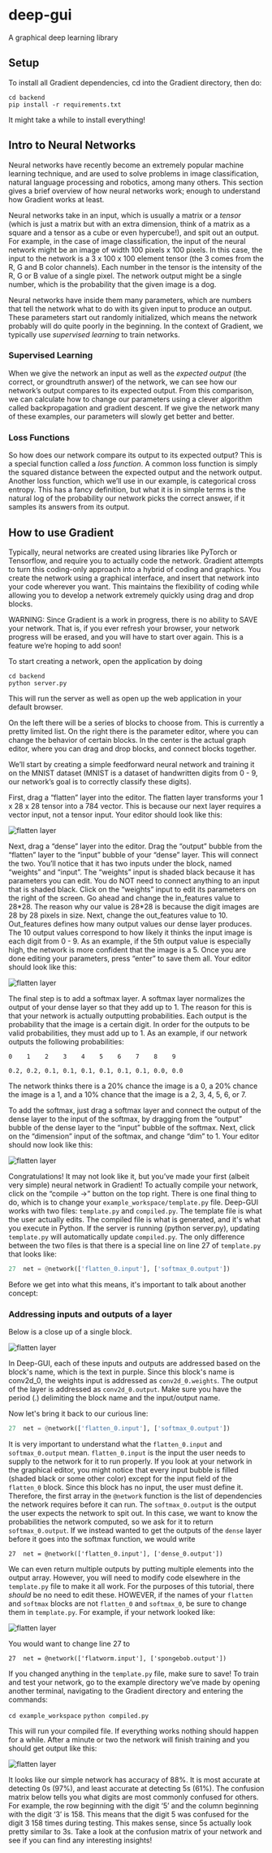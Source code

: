 
# deep-gui
A graphical deep learning library

## Setup
To install all Gradient dependencies, cd into the Gradient directory, then do:

```
cd backend
pip install -r requirements.txt
```

It might take a while to install everything!

## Intro to Neural Networks
Neural networks have recently become an extremely popular machine learning technique, and are used to solve problems in image classification, natural language processing and robotics, among many others. This section gives a brief overview of how neural networks work; enough to understand how Gradient works at least.

Neural networks take in an input, which is usually a matrix or a _tensor_ (which is just a matrix but with an extra dimension, think of a matrix as a square and a tensor as a cube or even hypercube!), and spit out an output. For example, in the case of image classification, the input of the neural network might be an image of width 100 pixels x 100 pixels. In this case, the input to the network is a 3 x 100 x 100 element tensor (the 3 comes from the R, G and B color channels). Each number in the tensor is the intensity of the R, G or B value of a single pixel. The network output might be a single number, which is the probability that the given image is a dog.

Neural networks have inside them many parameters, which are numbers that tell the network what to do with its given input to produce an output. These parameters start out randomly initialized, which means the network probably will do quite poorly in the beginning. In the context of Gradient, we typically use _supervised learning_ to train networks. 

### Supervised Learning
When we give the network an input as well as the _expected output_ (the correct, or groundtruth answer) of the network, we can see how our network’s output compares to its expected output. From this comparison, we can calculate how to change our parameters using a clever algorithm called backpropagation and gradient descent. If we give the network many of these examples, our parameters will slowly get better and better. 

### Loss Functions
So how does our network compare its output to its expected output? This is a special function called a _loss function_. A common loss function is simply the squared distance between the expected output and the network output. Another loss function, which we’ll use in our example, is categorical cross entropy. This has a fancy definition, but what it is in simple terms is the natural log of the probability our network picks the correct answer, if it samples its answers from its output. 

## How to use Gradient
Typically, neural networks are created using libraries like PyTorch or Tensorflow, and require you to actually code the network. Gradient attempts to turn this coding-only approach into a hybrid of coding and graphics. You create the network using a graphical interface, and insert that network into your code wherever you want. This maintains the flexibility of coding while allowing you to develop a network extremely quickly using drag and drop blocks.

WARNING: Since Gradient is a work in progress, there is no ability to SAVE your network. That is, if you ever refresh your browser, your network progress will be erased, and you will have to start over again. This is a feature we’re hoping to add soon! 

To start creating a network, open the application by doing 

```
cd backend
python server.py
```

This will run the server as well as open up the web application in your default browser.

On the left there will be a series of blocks to choose from. This is currently a pretty limited list. On the right there is the parameter editor, where you can change the behavior of certain blocks. In the center is the actual graph editor, where you can drag and drop blocks, and connect blocks together.

We’ll start by creating a simple feedforward neural network and training it on the MNIST dataset (MNIST is a dataset of handwritten digits from 0 - 9, our network’s goal is to correctly classify these digits). 

First, drag a “flatten” layer into the editor. The flatten layer transforms your 1 x 28 x 28 tensor into a 784 vector. This is because our next layer requires a vector input, not a tensor input. Your editor should look like this:

![flatten layer](https://raw.githubusercontent.com/nathan-yan/deep-gui/backend/readme_imgs/image1.png)

Next, drag a “dense” layer into the editor. Drag the “output” bubble from the “flatten” layer to the “input” bubble of your “dense” layer. This will connect the two. You’ll notice that it has two inputs under the block, named “weights” and “input”. The “weights” input is shaded black because it has parameters you can edit. You do NOT need to connect anything to an input that is shaded black. Click on the “weights” input to edit its parameters on the right of the screen. Go ahead and change the in_features value to 28\*28. The reason why our value is 28\*28 is because the digit images are 28 by 28 pixels in size. Next, change the out_features value to 10. Out_features defines how many output values our dense layer produces. The 10 output values correspond to how likely it thinks the input image is each digit from 0 - 9. As an example, if the 5th output value is especially high, the network is more confident that the image is a 5. Once you are done editing your parameters, press “enter” to save them all. Your editor should look like this:

![flatten layer](https://raw.githubusercontent.com/nathan-yan/deep-gui/backend/readme_imgs/image3.png)

The final step is to add a softmax layer. A softmax layer normalizes the output of your dense layer so that they add up to 1. The reason for this is that your network is actually outputting probabilities. Each output is the probability that the image is a certain digit. In order for the outputs to be valid probabilities, they must add up to 1. As an example, if our network outputs the following probabilities:

```
0    1    2    3    4    5    6    7    8    9

0.2, 0.2, 0.1, 0.1, 0.1, 0.1, 0.1, 0.1, 0.0, 0.0
```

The network thinks there is a 20% chance the image is a 0, a 20% chance the image is a 1, and a 10% chance that the image is a 2, 3, 4, 5, 6, or 7. 

To add the softmax, just drag a softmax layer and connect the output of the dense layer to the input of the softmax, by dragging from the “output” bubble of the dense layer to the “input” bubble of the softmax. Next, click on the “dimension” input of the softmax, and change “dim” to 1. Your editor should now look like this:

![flatten layer](https://raw.githubusercontent.com/nathan-yan/deep-gui/backend/readme_imgs/image2.png)

Congratulations! It may not look like it, but you’ve made your first (albeit very simple) neural network in Gradient! To actually compile your network, click on the “compile ->” button on the top right. There is one final thing to do, which is to change your `example_workspace/template.py` file. Deep-GUI works with two files: `template.py` and `compiled.py`. The template file is what the user actually edits. The compiled file is what is generated, and it's what you execute in Python. If the server is running (python server.py), updating `template.py` will automatically update `compiled.py`. The only difference between the two files is that there is a special line on line 27 of `template.py` that looks like:

```python
27  net = @network(['flatten_0.input'], ['softmax_0.output'])
```

Before we get into what this means, it's important to talk about another concept:

### Addressing inputs and outputs of a layer
Below is a close up of a single block.

![flatten layer](https://raw.githubusercontent.com/nathan-yan/deep-gui/backend/readme_imgs/image5.PNG)

In Deep-GUI, each of these inputs and outputs are addressed based on the block's name, which is the text in purple. Since this block's name is conv2d_0, the weights input is addressed as `conv2d_0.weights`. The output of the layer is addressed as `conv2d_0.output`. Make sure you have the period (.) delimiting the block name and the input/output name.

Now let's bring it back to our curious line: 

```python
27  net = @network(['flatten_0.input'], ['softmax_0.output'])
```

It is very important to understand what the `flatten_0.input` and `softmax_0.output` mean. `flatten_0.input` is the input the user needs to supply to the network for it to run properly. If you look at your network in the graphical editor, you might notice that every input bubble is filled (shaded black or some other color) except for the input field of the `flatten_0` block. Since this block has no input, the user must define it. Therefore, the first array in the `@network` function is the list of dependencies the network requires before it can run. The `softmax_0.output` is the output the user expects the network to spit out. In this case, we want to know the probabilities the network computed, so we ask for it to return `softmax_0.output`. If we instead wanted to get the outputs of the `dense` layer before it goes into the softmax function, we would write 

```
27  net = @network(['flatten_0.input'], ['dense_0.output'])
```

We can even return multiple outputs by putting multiple elements into the output array. However, you will need to modify code elsewhere in the `template.py` file to make it all work. For the purposes of this tutorial, there _should_ be no need to edit these. HOWEVER, if the names of your `flatten` and `softmax` blocks are not `flatten_0` and `softmax_0`, be sure to change them in `template.py`. For example, if your network looked like:

![flatten layer](https://raw.githubusercontent.com/nathan-yan/deep-gui/backend/readme_imgs/image6.PNG)


You would want to change line 27 to

```
27  net = @network(['flatworm.input'], ['spongebob.output'])
```

If you changed anything in the `template.py` file, make sure to save! To train and test your network, go to the example directory we’ve made by opening another terminal, navigating to the Gradient directory and entering the commands:

`cd example_workspace`
`python compiled.py`

This will run your compiled file. If everything works nothing should happen for a while. After a minute or two the network will finish training and you should get output like this:

![flatten layer](https://raw.githubusercontent.com/nathan-yan/deep-gui/backend/readme_imgs/image4.png)

It looks like our simple network has accuracy of 88%. It is most accurate at detecting 0s (97%), and least accurate at detecting 5s (61%). The confusion matrix below tells you what digits are most commonly confused for others. For example, the row beginning with the digit ‘5’ and the column beginning with the digit ‘3’ is 158. This means that the digit 5 was confused for the digit 3 158 times during testing. This makes sense, since 5s actually look pretty similar to 3s. Take a look at the confusion matrix of your network and see if you can find any interesting insights!
